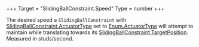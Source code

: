 +++
Target = "SlidingBallConstraint.Speed"
Type = number
+++

The desired speed a `SlidingBallConstraint` with [SlidingBallConstraint.ActuatorType](https://developer.roblox.com/api-reference/property/SlidingBallConstraint/ActuatorType) set to [Enum.ActuatorType](https://developer.roblox.com/search#stq=ActuatorType) will attempt to maintain while translating towards its [SlidingBallConstraint.TargetPosition](https://developer.roblox.com/api-reference/property/SlidingBallConstraint/TargetPosition). Measured in studs/second.